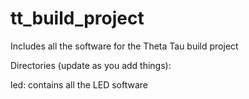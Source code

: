# tt_build_project
Includes all the software for the Theta Tau build project

Directories (update as you add things):

led: contains all the LED software
